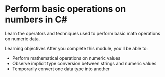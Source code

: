 # Perform basic operations on numbers in C#

Learn the operators and techniques used to perform basic math operations on numeric data.

Learning objectives
After you complete this module, you'll be able to:

- Perform mathematical operations on numeric values
- Observe implicit type conversion between strings and numeric values
- Temporarily convert one data type into another